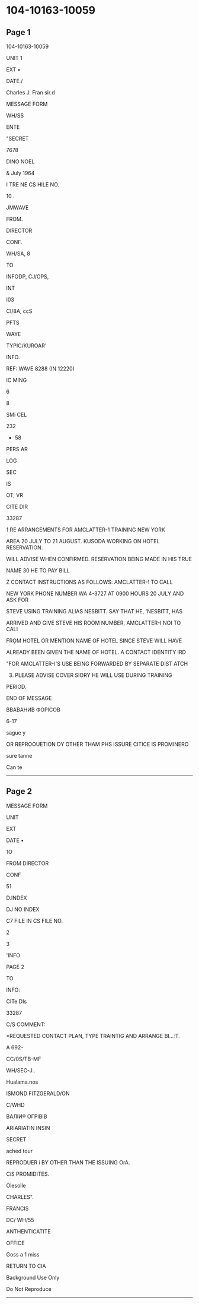 # 104-10163-10059

## Page 1

104-10163-10059

UNIT 1

EXT •

DATE./

Charles J. Fran sir.d

MESSAGE FORM

WH/SS

ENTE

"SECRET

7678

DINO NOEL

& July 1964

I TRE NE CS HILE NO.

10 .

JMWAVE

FROM.

DIRECTOR

CONF.

WH/SA, 8

TO

INFODP, CJ/OPS,

INT

I03

CI/8A, ccS

PFTS

WAYE

TYPIC/KUROAR'

INFO.

REF: WAVE 8288 (IN 12220)

IC MING

6

8

SMi CEL

232

- 58

PERS AR

LOG

SEC

IS

OT, VR

CITE DIR

33287

1 RE ARRANGEMENTS FOR AMCLATTER-1 TRAINING NEW YORK

AREA 20 JULY TO 21 AUGUST. KUSODA WORKING ON HOTEL RESERVATION.

WILL ADVISE WHEN CONFIRMED. RESERVATION BEING MADE IN HIS TRUE

NAME 30 HE TO PAY BILL

Z CONTACT INSTRUCTIONS AS FOLLOWS: AMCLATTER-! TO CALL

NEW YORK PHONE NUMBER WA 4-3727 AT 0900 HOURS 20 JULY AND ASK FOR

STEVE USING TRAINING ALIAS NESBITT. SAY THAT HE, 'NESBITT, HAS

ARRIVED AND GIVE STEVE HIS ROOM NUMBER, AMCLATTER-I NOI TO CALI

FRỌM HOTEL OR MENTION NAME OF HOTEL SINCE STEVE WILL HAVE

ALREADY BEEN GIVEN THE NAME OF HOTEL. A CONTACT IDENTITY IRD

"FOR AMCLATTER-I'S USE BEING FORWARDED BY SEPARATE DIST ATCH

3. PLEASE ADVISE COVER SIORY HE WILL USE DURING TRAINING

PERIOD.

END OF MESSAGE

ВВАВАНИВ ФОРІСОВ

6-17

sague y

OR REPROOUETION DY OTHER THAM PHS ISSURE CITICE IS PROMINERO

sure tanne

Can te

---

## Page 2

MESSAGE FORM

UNIT

EXT

DATE •

1O

FROM DIRECTOR

CONF

51

D.INDEX

DJ NO INDEX

C7 FILE IN CS FILE NO.

2

3

'INFO

PAGE 2

TO

INFO:

CITe DIs

33287

C/S COMMENT:

*REQUESTED CONTACT PLAN, TYPE TRAINTIG AND ARRANGE BI...:T.

A 692-

CC/0S/TB-MF

WH/SEC-J..

Hualama.nos

ISMOND FITZGERALD/ON

C/WHD

ВАЛІИ® ОГРІВІВ

ARIARIATIN INSIN

SECRET

ached tour

REPRODUER i BY OTHER THAN THE ISSUING OrA.

CiS PROMIDITES.

Olesolle

CHARLES".

FRANCIS

DC/ WH/55

ANTHENTICATITE

OFFICE

Goss a 1 miss

RETURN TO CIA

Background Use Only

Do Not Reproduce

---

